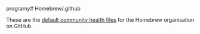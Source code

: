 programy# Homebrew/.github

These are the [default community health files](https://help.github.com/en/articles/creating-a-default-community-health-file-for-your-organization) for the Homebrew organisation on GitHub.
